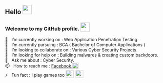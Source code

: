 ## Hello <img src = "https://slackmojis.com/emojis/5275-pig-hello-front/download" width = "30" height = "30"> 
### Welcome to my GitHub profile. <sub> <img src ="https://slackmojis.com/emojis/3014-technologist/download" width = "30" height = "30"> </sub>


 🔭 &nbsp; I’m currently working on : Web Application Penetration Testing. <br>
 🌱 &nbsp; I’m currently pursuing : BCA ( Bachelor of Computer Applications ) <br>
 👯 &nbsp; I’m looking to collaborate on : Various Cyber Security Projects. <br>
 🤔 &nbsp; I’m looking for help on : Building malwares & creating custom backdoors. <br>
 💬 &nbsp; Ask me about : Cyber Security. <br>
 📫 &nbsp; How to reach me : <a href = "https://www.facebook.com/djavi229"> Facebook </a><sub> <img src ="https://slackmojis.com/emojis/34-facebook/download" width = "20" height = "20"> </sub>
<br> 
 ⚡ &nbsp; Fun fact : I play games too <sub> <img src ="https://slackmojis.com/emojis/10717-csgo/download" width = "25" height = "25"> &nbsp;<img src ="https://slackmojis.com/emojis/9777-valorant/download" width = "25" height = "25"> </sub>
